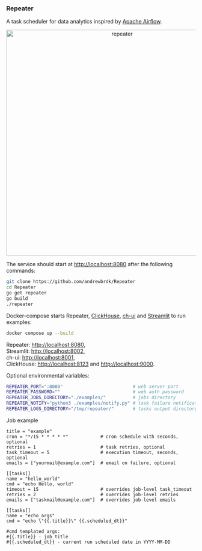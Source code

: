 ### Repeater

A task scheduler for data analytics inspired by [Apache Airflow](https://airflow.apache.org/).

<div align="center">
  <a href="https://github.com/andrewbrdk/Repeater">
    <img src="https://i.ibb.co/v65M3rY4/repeater24.png" alt="repeater" width="600" style="height:auto; max-height:100%; object-fit:contain;">
  </a>
</div>

The service should start at [http://localhost:8080](http://localhost:8080) after the following commands:

```bash
git clone https://github.com/andrewbrdk/Repeater
cd Repeater
go get repeater
go build 
./repeater
```

Docker-compose starts Repeater, [ClickHouse](https://clickhouse.com/), [ch-ui](https://github.com/caioricciuti/ch-ui) and [Streamlit](https://streamlit.io/) to run examples:

```bash
docker compose up --build
```
Repeater: [http://localhost:8080](http://localhost:8080),  
Streamlit: [http://localhost:8002](http://localhost:8002),  
ch-ui: [http://localhost:8001](http://localhost:8001),  
ClickHouse: [http://localhost:8123](http://localhost:8123) and [http://localhost:9000](http://localhost:9000).


Optional environmental variables:
```bash
REPEATER_PORT=":8080"                          # web server port  
REPEATER_PASSWORD=""                           # web auth password
REPEATER_JOBS_DIRECTORY="./examples/"          # jobs directory
REPEATER_NOTIFY="python3 ./examples/notify.py" # task failure notification script
REPEATER_LOGS_DIRECTORY="/tmp/repeater/"       # tasks output directory
```

Job example
```
title = "example"
cron = "*/15 * * * * *"            # cron schedule with seconds, optional
retries = 1                        # task retries, optional
task_timeout = 5                   # execution timeout, seconds, optional
emails = ["yourmail@example.com"]  # email on failure, optional

[[tasks]]
name = "hello_world"
cmd = "echo Hello, world"
timeout = 15                       # overrides job-level task_timeout 
retries = 2                        # overrides job-level retries
emails = ["taskmail@example.com"]  # overrides job-level emails

[[tasks]]
name = "echo_args" 
cmd = "echo \"{{.title}}\" {{.scheduled_dt}}"

#cmd templated args:
#{{.title}} - job title
#{{.scheduled_dt}} - current run scheduled date in YYYY-MM-DD
```
